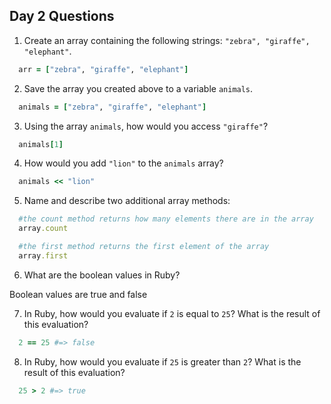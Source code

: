 ## Day 2 Questions

1. Create an array containing the following strings: `"zebra", "giraffe", "elephant"`.
```ruby
  arr = ["zebra", "giraffe", "elephant"]
```

2. Save the array you created above to a variable `animals`.
```ruby
  animals = ["zebra", "giraffe", "elephant"]
```

3. Using the array `animals`, how would you access `"giraffe"`?
```ruby
  animals[1]
```

4. How would you add `"lion"` to the `animals` array?
```ruby
  animals << "lion"
```

5. Name and describe two additional array methods:
```ruby
  #the count method returns how many elements there are in the array
  array.count

  #the first method returns the first element of the array
  array.first
```

6. What are the boolean values in Ruby?

Boolean values are true and false

7. In Ruby, how would you evaluate if `2` is equal to `25`? What is the result of this evaluation?
```ruby
  2 == 25 #=> false
```

8. In Ruby, how would you evaluate if `25` is greater than `2`? What is the result of this evaluation?
```ruby
  25 > 2 #=> true
```
